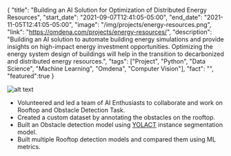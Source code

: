 {
  "title": "Building an AI Solution for Optimization of Distributed Energy Resources",
  "start_date": "2021-09-07T12:41:05-05:00",
  "end_date": "2021-11-05T12:41:05-05:00",
  "image": "/img/projects/energy-resources.png",
  "link": "https://omdena.com/projects/energy-resources/",
  "description": "Building an AI solution to automate building energy simulations and provide insights on high-impact energy investment opportunities. Optimizing the energy system design of buildings will help in the transition to decarbonized and distributed energy resources.",
  "tags": ["Project", "Python", "Data Science", "Machine Learning", "Omdena", "Computer Vision"],
  "fact": "",
  "featured":true
}

![alt text](/img/projects/energy-resources.png#center)

* Volunteered and led a team of AI Enthusiasts to collaborate and work on Rooftop and Obstacle Detection Task.
* Created a custom dataset by annotating the obstacles on the rooftop.
* Built an Obstacle detection model using [YOLACT](https://github.com/dbolya/yolact) instance segmentation model.
* Built multiple Rooftop detection models and compared them using ML metrics.
